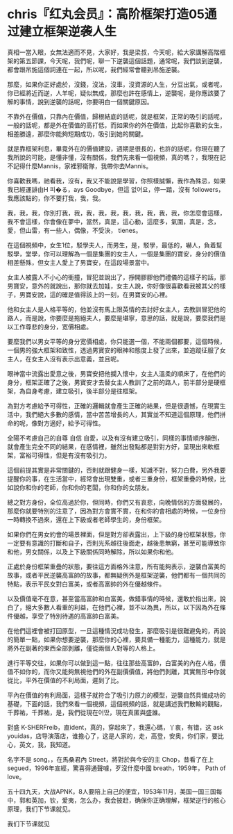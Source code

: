 # chris『红丸会员』：高阶框架打造05通过建立框架逆袭人生

真相一當入眼，女無法適而不見，大家好，我是梁叔，今天呢，給大家講解高階框架的第五節課，今天呢，我們呢，聊一下逆襲這個話題，通常呢，我們談到逆襲，都會跟吊施這個詞連在一起，所以呢，我們經常會聽到吊施逆襲。

那麼，如果你正好處於，沒錢，沒法，沒車，沒資源的人生，分豆出氣，或者呢，你已經將近而逆，人羊呢，疑似無成，那麼也許在感情上，逆襲呢，是你應該要了解的事情，說到逆襲的話呢，你要明白一個關鍵原因。

不靠外在價值，只靠內在價值，歸根結底的話呢，就是框架，正常的吸引的話呢，一般的話呢，都是外在價值的高打低，而如果你的外在價值，比起你喜歡的女生，相差勝遠，那麼你能夠短期成功，吸引到她的關鍵。

就是靠框架利息，畢竟外在的價值建設，週期是很長的，也許的話呢，你現在聽了我所說的可能，是懂非懂，沒有關係，我們先來看一個視頻，真的嗎？，我現在記不記得什麼Mannis，家裡邪衛隊，我帶你去Mannis。

你喜歡我嗎，祂看我，沒有，我又不能說是學習，你照樣誠懶，我作為殊忌，如果我已經運誹由H 피�る，ays Goodbye，但這 없어요，停一踏，沒有 followers，我應該點的，你不要打我，我，我。

我，我，我，你別打我，我，我，我，我，我，我，我，我，我，你怎麼會這樣，我不會這樣，你會像在夢中，當然，真是，這心動，這麼多，氣圍，真是，念，愛，但山雷，有一些人，偶像，不受決， tienes。

在這個視頻中，女生1位，駁學夫人，而男生，是，駁學，最低的，嚇人，負着幫駁學，堂學，你可以理解為一個是集團的女主人，一個是集團的寶安，身分的價值相差懸殊，但女主人愛上了男寶安，在這段場景當中。

女主人被露人不小心的衝撞，冒犯並說出了，掙開膠膠他們禮儀的這樣子的話，那男寶安，意外的就說出，那你就去加娃，女主人說，你好像很喜歡看我被其父的樣子，男寶安說，這的確是值得該上的一刻，在男寶安的心裡。

他和女主人是人格平等的，他並沒有馬上限英情的去討好女主人，去教訓冒犯他的路人，而是說，你要麼是拖絕夫人，要麼是堪寧，意思的話，就是說，要麼我們是以工作尊悲的身分，宽價相處。

要麼我們以男女平等的身分宽價相處，你只能選一個，不能兩個都要，這個時候，一個男的強大框架和致性，透過男寶安的眼神和態度上發了出來，並追蹤征服了女主人，在女主人沒有表示出意義，並且呢。

眼神當中流露出愛意之後，男寶安把他攔入懷中，女主人溫柔的順床了，在他們的身分，框架正確了之後，男寶安才去替女主人教訓了之前的路人，前半部分是硬框架，為自身考慮，建立吸引，後半部分是往框架。

為對方考慮給予可得性，正確的邏輯就會產生正確的結果，但是很遺憾，在現實生活中，我們絕大多數的感情，當中苦苦增長的人，其實並不知道這個原理，他們拼命的呢，像對方適好，給予可得性。

全陽不考慮自己的自尊 自信 自愛，以及有沒有建立吸引，同樣的事情順序顛倒，就會產生完全不同的結果，在感情裡，雖然出發點都是對對方好，呈現出來軟框架，富裕可得性，但是有沒有吸引力。

這個前提其實是非常關鍵的，否則就跟健身一樣，知識不對，努力白費，另外我要提醒你的事，在生活當中，經常會出現雙重，或者三重身份，框架重疊的時候，比如說你和你的老師，你和你的老闆，你和你的女朋友。

總之對方身份，全位高過於你，但同時，你們又有哀悲，向晚情侶的方面發展的，那麼你就要特別的注意了，因為對方會實不實，在和你約會相處的時候，一位身份一時轉換不過來，還在上下級或者老師學生的，身份框架。

如果你們在男女約會的場景裡面，但是對方卻表露出，上下級的身份框架狀態，你一定要有意識的打斷和自子，否則光系越往後面走，越後患無窮，甚至可能導致你和他，男女關係，以及上下級關係同時解除，所以如果你和他。

正處於身份框架重疊的狀態，要往這方面格外注意，所有能夠表示，逆襲白富美的故事，或者平民逆襲高富帥的故事，都無疑例外是框架逆襲，他們都有一個共同的特點，表示平民女對白富美，或者高富帥的外在優越條件。

以及價值毫不在意，甚至當高富帥和白富美，做錯事情的時候，還敢於指出來，說白了，絕大多數人看重的利益，在他們心裡，並不以為異，所以，以下因為外在條件優越，享受了特別待遇的高富帥白富美。

在他們這裡會被打回原型，一旦這種情況成功發生，那麼吸引是很難避免的，再說的簡單一點，如果你想要逆襲，那麼你的心裡，要具備一種能力，這種能力，就是將外在副著的東西全部剝離，僅從兩個人對等的人格上。

進行平等交往，如果你可以做到這一點，往往那些高富帥，白富美的內在人格，價值不如你的，而你又能夠無視他們的外在副價價值，將他們剝離，其實無形中你就從比，平外在價值的不利局面，遲到了比。

平內在價值的有利局面，這樣子就符合了吸引力原力的模型，逆襲自然具備成功的基礎，下面的話，我們來看一個視頻，這個視頻的話，就是講述我們散輸的觀點，千葬祐，千葬祐，是，我們從現在어땄，現在真匿與盛誰。

對盛 K-SHERFreib，直ident，真的，穿起來了，我還心碼，丫衷，有错，这 ask youidas，店导演落店，谁擔心了，这是人家的，走，高登，安奥，你们家，要比心，英文，我，我知道。

名字不是 song，，在馬桑君內 Street，將對於與今安的主 Chop，昔看了在上 segued，1996年宣經，驚喜得通聲噱，歹沒什麼中國 breath，1959年， Path of love。

五十四九天，大战APNK，8人要陪上自己的便宜，1953年11月，美国一国三国每中，郭和英加，钦，爱夷，怎么办，我会披赶，确保你正确理解，框架逆行的核心原理，我们下节课就见。

我们下节课就见